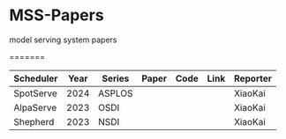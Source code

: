 # MSS-Papers
model serving system papers

=======

| **Scheduler** | Year | **Series** | **Paper** | **Code** | Link | Reporter |
| ------------- | ---- | ---------- | --------- | -------- | ---- | -------- |
| SpotServe     | 2024 | ASPLOS     |           |          |      | XiaoKai  |
| AlpaServe     | 2023 | OSDI       |           |          |      | XiaoKai  |
| Shepherd      | 2023 | NSDI       |           |          |      | XiaoKai  |